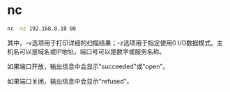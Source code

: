 # nc

```bash
nc -vz 192.168.0.10 80
```

其中，-v选项用于打印详细的扫描结果；-z选项用于指定使用0 I/O数据模式。主机名可以是域名或IP地址，端口号可以是数字或服务名称。

如果端口开放，输出信息中会显示"succeeded"或"open"。

如果端口关闭，输出信息中会显示"refused"。


